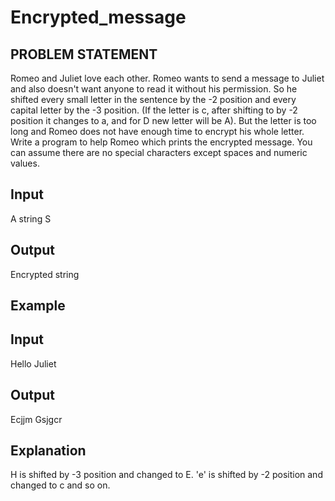 # Encrypted_message
## PROBLEM STATEMENT
Romeo and Juliet love each other. Romeo wants to send a message to Juliet and also doesn't want anyone to read it without his permission. So he shifted every small letter in the sentence by the -2 position and every capital letter by the -3 position. (If the letter is c, after shifting to by -2 position it changes to a, and for D new letter will be A).
But the letter is too long and Romeo does not have enough time to encrypt his whole letter. Write a program to help Romeo which prints the encrypted message. You can assume there are no special characters except spaces and numeric values.

## Input
A string S 

## Output 
Encrypted string 

## Example

## Input
Hello Juliet

## Output
Ecjjm Gsjgcr

## Explanation
H is shifted by -3 position and changed to E. 'e' is shifted by -2 position and changed to c and so on.
